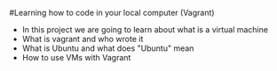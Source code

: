 #Learning how to code in your local computer (Vagrant)
* In this project we are going to learn about what is a virtual machine
* What is vagrant and who wrote it 
* What is Ubuntu and what does "Ubuntu" mean
* How to use VMs with Vagrant 
